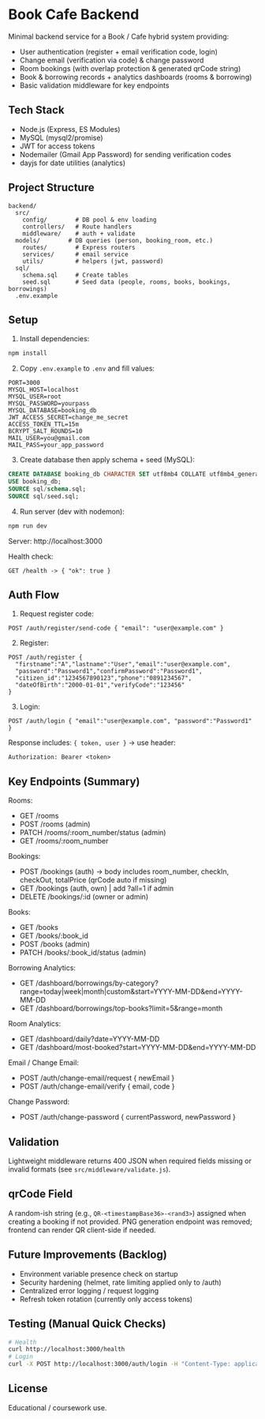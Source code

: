 # Book Cafe Backend

Minimal backend service for a Book / Cafe hybrid system providing:
- User authentication (register + email verification code, login)
- Change email (verification via code) & change password
- Room bookings (with overlap protection & generated qrCode string)
- Book & borrowing records + analytics dashboards (rooms & borrowing)
- Basic validation middleware for key endpoints

## Tech Stack
- Node.js (Express, ES Modules)
- MySQL (mysql2/promise)
- JWT for access tokens
- Nodemailer (Gmail App Password) for sending verification codes
- dayjs for date utilities (analytics)

## Project Structure
```
backend/
  src/
    config/        # DB pool & env loading
    controllers/   # Route handlers
    middleware/    # auth + validate
  models/        # DB queries (person, booking_room, etc.)
    routes/        # Express routers
    services/      # email service
    utils/         # helpers (jwt, password)
  sql/
    schema.sql     # Create tables
    seed.sql       # Seed data (people, rooms, books, bookings, borrowings)
  .env.example
```

## Setup
1. Install dependencies:
```bash
npm install
```
2. Copy `.env.example` to `.env` and fill values:
```
PORT=3000
MYSQL_HOST=localhost
MYSQL_USER=root
MYSQL_PASSWORD=yourpass
MYSQL_DATABASE=booking_db
JWT_ACCESS_SECRET=change_me_secret
ACCESS_TOKEN_TTL=15m
BCRYPT_SALT_ROUNDS=10
MAIL_USER=you@gmail.com
MAIL_PASS=your_app_password
```
3. Create database then apply schema + seed (MySQL):
```sql
CREATE DATABASE booking_db CHARACTER SET utf8mb4 COLLATE utf8mb4_general_ci;
USE booking_db;
SOURCE sql/schema.sql;
SOURCE sql/seed.sql;
```
4. Run server (dev with nodemon):
```bash
npm run dev
```
Server: http://localhost:3000

Health check:
```
GET /health -> { "ok": true }
```

## Auth Flow
1. Request register code:
```
POST /auth/register/send-code { "email": "user@example.com" }
```
2. Register:
```
POST /auth/register {
  "firstname":"A","lastname":"User","email":"user@example.com",
  "password":"Password1","confirmPassword":"Password1",
  "citizen_id":"1234567890123","phone":"0891234567",
  "dateOfBirth":"2000-01-01","verifyCode":"123456"
}
```
3. Login:
```
POST /auth/login { "email":"user@example.com", "password":"Password1" }
```
Response includes: `{ token, user }` -> use header:
```
Authorization: Bearer <token>
```

## Key Endpoints (Summary)
Rooms:
- GET /rooms
- POST /rooms (admin)
- PATCH /rooms/:room_number/status (admin)
- GET /rooms/:room_number

Bookings:
- POST /bookings (auth) -> body includes room_number, checkIn, checkOut, totalPrice (qrCode auto if missing)
- GET /bookings (auth, own) | add ?all=1 if admin
- DELETE /bookings/:id (owner or admin)

Books:
- GET /books
- GET /books/:book_id
- POST /books (admin)
- PATCH /books/:book_id/status (admin)

Borrowing Analytics:
- GET /dashboard/borrowings/by-category?range=today|week|month|custom&start=YYYY-MM-DD&end=YYYY-MM-DD
- GET /dashboard/borrowings/top-books?limit=5&range=month

Room Analytics:
- GET /dashboard/daily?date=YYYY-MM-DD
- GET /dashboard/most-booked?start=YYYY-MM-DD&end=YYYY-MM-DD

Email / Change Email:
- POST /auth/change-email/request { newEmail }
- POST /auth/change-email/verify { email, code }

Change Password:
- POST /auth/change-password { currentPassword, newPassword }

## Validation
Lightweight middleware returns 400 JSON when required fields missing or invalid formats (see `src/middleware/validate.js`).

## qrCode Field
A random-ish string (e.g., `QR-<timestampBase36>-<rand3>`) assigned when creating a booking if not provided. PNG generation endpoint was removed; frontend can render QR client-side if needed.

## Future Improvements (Backlog)
- Environment variable presence check on startup
- Security hardening (helmet, rate limiting applied only to /auth)
- Centralized error logging / request logging
- Refresh token rotation (currently only access tokens)

## Testing (Manual Quick Checks)
```bash
# Health
curl http://localhost:3000/health
# Login
curl -X POST http://localhost:3000/auth/login -H "Content-Type: application/json" -d '{"email":"admin@example.com","password":"AdminPass1"}'
```

## License
Educational / coursework use.

